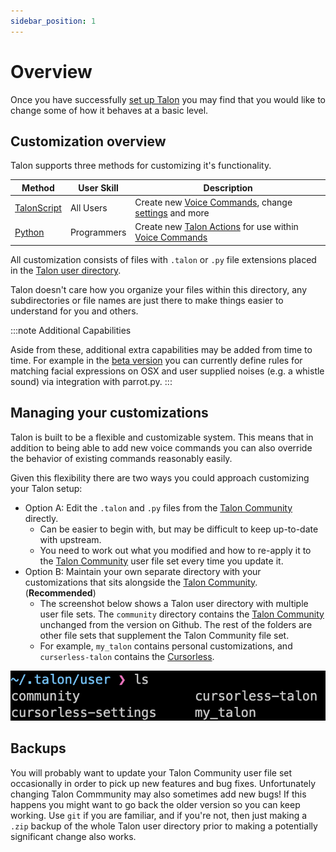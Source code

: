 ```yaml
---
sidebar_position: 1
---
```


# Overview

Once you have successfully [set up Talon](../Quickstart/getting_started.md) you may find that you would like to change some of how it behaves at a basic level.

## Customization overview

Talon supports three methods for customizing it's functionality.


| Method | User Skill              | Description | 
| ---------------- | ---------------------- | - | 
| [TalonScript](./TalonScript/talon-script.md)      | All Users | Create new [Voice Commands](./TalonScript/voice-commands.md), change [settings](./TalonScript/settings.md) and more | 
| [Python](./python.md)          | Programmers | Create new [Talon Actions](/docs/Help/terminology.md#talon-actions) for use within [Voice Commands](/docs/Help/terminology.md#voice-commands) | 



All customization consists of files with `.talon` or `.py` file extensions placed in the [Talon user directory](/docs/Help/terminology.md#talon-user-directory). 

Talon doesn't care how you organize your files within this directory, any subdirectories or file names are just there to make things easier to understand for you and others.

:::note Additional Capabilities

Aside from these, additional extra capabilities may be added from time to time. For example in the [beta version](/docs/Help/terminology.md#beta-version) you can currently define rules for matching facial expressions on OSX and user supplied noises (e.g. a whistle sound) via integration with parrot.py.
:::

## Managing your customizations

Talon is built to be a flexible and customizable system. This means that in addition to being able to add new voice commands you can also override the behavior of existing commands reasonably easily.

Given this flexibility there are two ways you could approach customizing your Talon setup:

- Option A: Edit the `.talon` and `.py` files from the [Talon Community](https://github.com/talonhub/community) directly.
  - Can be easier to begin with, but may be difficult to keep up-to-date with upstream.
  - You need to work out what you modified and how to re-apply it to the [Talon Community](https://github.com/talonhub/community) user file set every time you update it.
- Option B: Maintain your own separate directory with your customizations that sits alongside the [Talon Community](https://github.com/talonhub/community). (**Recommended**)
  - The screenshot below shows a Talon user directory with multiple user file sets. The `community` directory contains the [Talon Community](https://github.com/talonhub/community) unchanged from the version on Github. The rest of the folders are other file sets that supplement the Talon Community file set.
  - For example, `my_talon` contains personal customizations, and `curserless-talon` contains the [Cursorless](https://github.com/cursorless-dev/cursorless).

![Screen shot of Talon user directory](/img/talon_user_folders.png)

## Backups

You will probably want to update your Talon Community user file set occasionally in order to pick up new features and bug fixes. Unfortunately changing Talon Commmunity may also sometimes add new bugs! If this happens you might want to go back the older version so you can keep working. Use `git` if you are familiar, and if you're not, then just making a `.zip` backup of the whole Talon user directory prior to making a potentially significant change also works.

